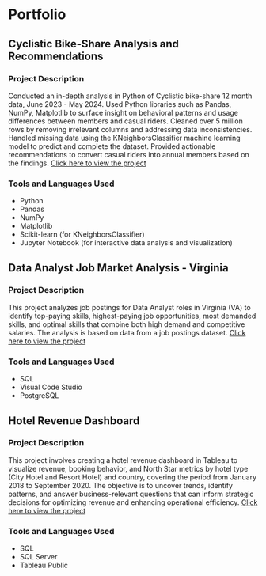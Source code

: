 # Portfolio

## Cyclistic Bike-Share Analysis and Recommendations
### Project Description
Conducted an in-depth analysis in Python of Cyclistic bike-share 12 month data, June 2023 - May 2024. Used Python libraries such as Pandas, NumPy, Matplotlib to surface insight on behavioral patterns and usage differences between members and casual riders. Cleaned over 5 million rows by removing irrelevant columns and addressing data inconsistencies. Handled missing data using the KNeighborsClassifier machine learning model to predict and complete the dataset. Provided actionable recommendations to convert casual riders into annual members based on the findings. [Click here to view the project](https://github.com/jvillat2/bikesharing_data_analysis)

### Tools and Languages Used
* Python
* Pandas
* NumPy
* Matplotlib
* Scikit-learn (for KNeighborsClassifier)
* Jupyter Notebook (for interactive data analysis and visualization)

## Data Analyst Job Market Analysis - Virginia
### Project Description
This project analyzes job postings for Data Analyst roles in Virginia (VA) to identify top-paying skills, highest-paying job opportunities, most demanded skills, and optimal skills that combine both high demand and competitive salaries. The analysis is based on data from a job postings dataset. [Click here to view the project](https://github.com/jvillat2/hotel-renvenue-dashboard)

### Tools and Languages Used
* SQL
* Visual Code Studio
* PostgreSQL

## Hotel Revenue Dashboard
### Project Description
This project involves creating a hotel revenue dashboard in Tableau to visualize revenue, booking behavior, and North Star metrics by hotel type (City Hotel and Resort Hotel) and country, covering the period from January 2018 to September 2020. The objective is to uncover trends, identify patterns, and answer business-relevant questions that can inform strategic decisions for optimizing revenue and enhancing operational efficiency. [Click here to view the project](https://github.com/jvillat2/Data-Analyst-Job-Market-Analysis-in-Virginia)
### Tools and Languages Used
* SQL
* SQL Server
* Tableau Public
